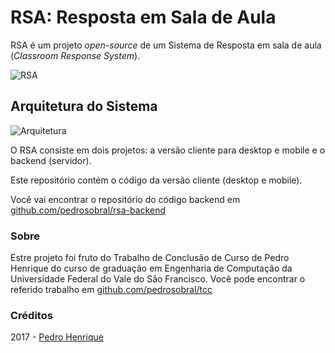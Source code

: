 # RSA: Resposta em Sala de Aula

RSA é um projeto *open-source* de um Sistema de Resposta em sala de aula (*Classroom Response System*).

![RSA](https://lh3.googleusercontent.com/lm3qXBEGuMYLBxobDXIDfYQ_c9O44fRdalgD8rdtravdj6s2BYGlSXor8Hl5xkKr6saJF4el5crfqYCoexGCVrF9Z0dgG6BTx1BRGqWOVBVyq6H2Cx3iNpQaZ26enaxIGazJqHuDh2s=w1198-h545-no)

## Arquitetura do Sistema

![Arquitetura](https://lh3.googleusercontent.com/esrnKMICKIJtq0jCO5ai58Rp_JlNUdX0AQkBnh0L9-WTxEtcpTriFWhdj9GpcpWxcLJiD6ZPK2-shGLJpscx0IJtNbz47euMwtdQ05oqaJ_26Ip8FxGDPAq7WE-QdpihKh3QwtyEODY=w1053-h172-no)

O RSA consiste em dois projetos: a versão cliente para desktop e mobile e o backend (servidor).

Este repositório contém o código da versão cliente (desktop e mobile). 

Você vai encontrar o repositório do código backend em [github.com/pedrosobral/rsa-backend](https://github.com/pedrosobral/rsa-backend)

### Sobre

Estre projeto foi fruto do Trabalho de Conclusão de Curso de Pedro Henrique do curso de graduação em 
Engenharia de Computação da Universidade Federal do Vale do São Francisco. Você pode encontrar o 
referido trabalho em [github.com/pedrosobral/tcc](https://github.com/pedrosobral/tcc)

### Créditos

2017 - [Pedro Henrique](https://github.com/pedrosobral)
